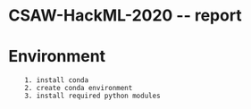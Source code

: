 CSAW-HackML-2020 -- report
======

# Environment
```
    1. install conda
    2. create conda environment
    3. install required python modules 

```




